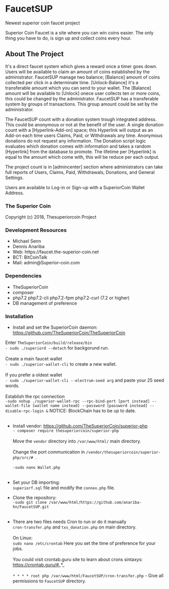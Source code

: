 # FaucetSUP
Newest superior coin faucet project

Superior Coin Faucet is a site where you can win coins easier. The only thing you have to do, is sign up and collect coins every hour.

## About The Project
It's a direct faucet system which gives a reward once a timer goes down. Users will be available to claim an amount of coins established by the administrator. FaucetSUP manage two balance; [Balance] amount of coins collected per click in a determinate time. [Unlock-Balance] it's a transferable amount which you can send to your wallet. The [Balance] amount will be available to [Unlock] onece user collects ten or more coins, this could be changed by the administrator. FaucetSUP has a transferable system by groups of transactions. This group amount could be set by the administrator. 

The FaucetSUP count with a donation system trough integrated address. This could be anonymous or not at the benefit of the user. A single donation count with a [Hyperlink-Add-on] space; this Hyperlink will output as an Add-on each time users Claims, Paid, or Withdrawals any time. Anonymous donations do not request any information.
The Donation script logic evaluates which donation comes with information and takes a random [Hyperlink] from the database to promote. The lifetime per [Hyperlink] is equal to the amount which come with, this will be reduce per each output.

The project count is in [admincenter] section where administrators can take full reports of Users, Claims, Paid, Withdrawals, Donations, and General Settings.

Users are available to Log-in or Sign-up with a SuperiorCoin Wallet Address.

### The Superior Coin
Copyright (c) 2018, Thesuperiorcoin Project

### Development Resources
<ul>
  <li>Michael Senn</li>
  <li>Dennis Anariba</li>
  <li>Web: https://faucet.the-superior-coin.net</li>
  <li>BCT: BitCoinTalk</li>
  <li>Mail: admin@Superior-coin.com</li>
</ul>

### Dependencies
<ul>
  <li>TheSuperiorCoin</li>
  <li>composer</li>
  <li>php7.2 php7.2-cli php7.2-fpm php7.2-curl (7.2 or higher)</li>
  <li>DB management of preference</li>
</ul>

### Installation
  * Install and set the SuperiorCoin daemon: https://github.com/TheSuperiorCoin/TheSuperiorCoin 
  
  Enter `TheSuperiorCoin/build/release/bin ` <br/>
`- sudo ./superiord --detach`  for backgorund run. <br/><br/>
  Create a main faucet wallet <br/>
`- sudo ./superior-wallet-cli` to create a new wallet. <br/> <br/>
  If you prefer a oldest wallet <br/>
`- sudo ./superior-wallet-cli --electrum-seed arg` and paste your 25 seed words.<br/><br/>
  Establish the rpc connection <br/>
`-sudo nohup ./superior-wallet-rpc --rpc-bind-port [port instead] --wallet-file [wallet name instead] --password [password instead] --disable-rpc-login &` NOTICE: BlockChain has to be up to date. <br/><br/>  
  
 * Install vendor: https://github.com/TheSuperiorCoin/superior-php <br/>
`- composer require thesuperiorcoin/superior-php` <br/><br/>
Move the `vendor` directory into `/var/www/html/` main directory. <br><br/>
Change the port communication in  `/vendor/thesuperiorcoin/superior-php/src/# `.<br/><br/>
`-sudo nano Wallet.php` <br/><br/>

  
 * Set your DB importing: <br/>
`superiorf.sql` file and modify the `connex.php` file. <br>
  
 * Clone the repository: <br/>
`-sudo git clone /var/www/html/https://github.com/anariba-hn/FaucetSUP.git` <br/><br/>
 
 * There are two files needs Cron to run or do it manually<br/>
 `cron-transfer.php`  and  `txs_donation.php` on main directory. <br/><br/>
 On Linux: <br/>
 `sudo nano /etc/crontab` Here you set the time of preference for your jobs. <br/><br/>
 You could visit crontab.guru site to learn about crons sintaxys: https://crontab.guru/#*_*_*_*_* <br/><br/>
 `* * * * root php /var/www/html/FaucetSUP/cron-transfer.php` - Give all permissions to  `FaucetSUP` directory.<br/><br/>
